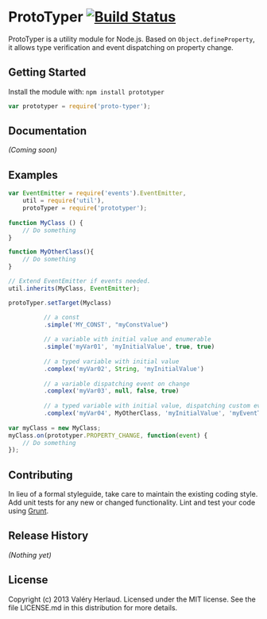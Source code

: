 # ProtoTyper [![Build Status](https://secure.travis-ci.org/operandom/prototyper.png?branch=master)](http://travis-ci.org/operandom/prototyper)
ProtoTyper is a utility module for Node.js. Based on `Object.defineProperty`, it allows type verification and event dispatching on property change.

## Getting Started
Install the module with: `npm install prototyper`

```javascript
var prototyper = require('proto-typer');
```

## Documentation
_(Coming soon)_

## Examples
```javascript
var EventEmitter = require('events').EventEmitter,
	util = require('util'),
	protoTyper = require('prototyper');
	
function MyClass () {
	// Do something
}

function MyOtherClass(){
	// Do something
}

// Extend EventEmitter if events needed.
util.inherits(MyClass, EventEmitter);

protoTyper.setTarget(Myclass)

		  // a const
		  .simple('MY_CONST', "myConstValue")
		  
		  // a variable with initial value and enumerable
		  .simple('myVar01', 'myInitialValue', true, true)
		  
		  // a typed variable with initial value
		  .complex('myVar02', String, 'myInitialValue')
		  
		  // a variable dispatching event on change
		  .complex('myVar03', null, false, true)
		  
		  // a typed variable with initial value, dispatching custom event on change, enumerable and configurable
		  .complex('myVar04', MyOtherClass, 'myInitialValue', 'myEventType', true, true);
		  
var myClass = new MyClass;
myClass.on(prototyper.PROPERTY_CHANGE, function(event) {
	// Do something
});
```

## Contributing
In lieu of a formal styleguide, take care to maintain the existing coding style. Add unit tests for any new or changed functionality. Lint and test your code using [Grunt](http://gruntjs.com/).

## Release History
_(Nothing yet)_

## License
Copyright (c) 2013 Valéry Herlaud. Licensed under the MIT license.
See the file LICENSE.md in this distribution for more details.

